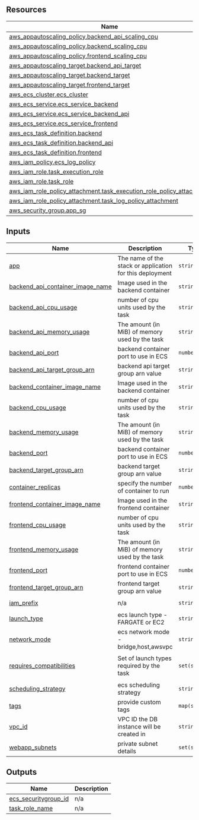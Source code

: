 <!-- BEGIN_TF_DOCS -->
## Resources

| Name | Type |
|------|------|
| [aws_appautoscaling_policy.backend_api_scaling_cpu](https://registry.terraform.io/providers/hashicorp/aws/latest/docs/resources/appautoscaling_policy) | resource |
| [aws_appautoscaling_policy.backend_scaling_cpu](https://registry.terraform.io/providers/hashicorp/aws/latest/docs/resources/appautoscaling_policy) | resource |
| [aws_appautoscaling_policy.frontend_scaling_cpu](https://registry.terraform.io/providers/hashicorp/aws/latest/docs/resources/appautoscaling_policy) | resource |
| [aws_appautoscaling_target.backend_api_target](https://registry.terraform.io/providers/hashicorp/aws/latest/docs/resources/appautoscaling_target) | resource |
| [aws_appautoscaling_target.backend_target](https://registry.terraform.io/providers/hashicorp/aws/latest/docs/resources/appautoscaling_target) | resource |
| [aws_appautoscaling_target.frontend_target](https://registry.terraform.io/providers/hashicorp/aws/latest/docs/resources/appautoscaling_target) | resource |
| [aws_ecs_cluster.ecs_cluster](https://registry.terraform.io/providers/hashicorp/aws/latest/docs/resources/ecs_cluster) | resource |
| [aws_ecs_service.ecs_service_backend](https://registry.terraform.io/providers/hashicorp/aws/latest/docs/resources/ecs_service) | resource |
| [aws_ecs_service.ecs_service_backend_api](https://registry.terraform.io/providers/hashicorp/aws/latest/docs/resources/ecs_service) | resource |
| [aws_ecs_service.ecs_service_frontend](https://registry.terraform.io/providers/hashicorp/aws/latest/docs/resources/ecs_service) | resource |
| [aws_ecs_task_definition.backend](https://registry.terraform.io/providers/hashicorp/aws/latest/docs/resources/ecs_task_definition) | resource |
| [aws_ecs_task_definition.backend_api](https://registry.terraform.io/providers/hashicorp/aws/latest/docs/resources/ecs_task_definition) | resource |
| [aws_ecs_task_definition.frontend](https://registry.terraform.io/providers/hashicorp/aws/latest/docs/resources/ecs_task_definition) | resource |
| [aws_iam_policy.ecs_log_policy](https://registry.terraform.io/providers/hashicorp/aws/latest/docs/resources/iam_policy) | resource |
| [aws_iam_role.task_execution_role](https://registry.terraform.io/providers/hashicorp/aws/latest/docs/resources/iam_role) | resource |
| [aws_iam_role.task_role](https://registry.terraform.io/providers/hashicorp/aws/latest/docs/resources/iam_role) | resource |
| [aws_iam_role_policy_attachment.task_execution_role_policy_attachment](https://registry.terraform.io/providers/hashicorp/aws/latest/docs/resources/iam_role_policy_attachment) | resource |
| [aws_iam_role_policy_attachment.task_log_policy_attachment](https://registry.terraform.io/providers/hashicorp/aws/latest/docs/resources/iam_role_policy_attachment) | resource |
| [aws_security_group.app_sg](https://registry.terraform.io/providers/hashicorp/aws/latest/docs/resources/security_group) | resource |

## Inputs

| Name | Description | Type | Default | Required |
|------|-------------|------|---------|:--------:|
| <a name="input_app"></a> [app](#input\_app) | The name of the stack or application for this deployment | `string` | n/a | yes |
| <a name="input_backend_api_container_image_name"></a> [backend\_api\_container\_image\_name](#input\_backend\_api\_container\_image\_name) | Image used in the backend container | `string` | n/a | yes |
| <a name="input_backend_api_cpu_usage"></a> [backend\_api\_cpu\_usage](#input\_backend\_api\_cpu\_usage) | number of cpu units used by the task | `string` | `"512"` | no |
| <a name="input_backend_api_memory_usage"></a> [backend\_api\_memory\_usage](#input\_backend\_api\_memory\_usage) | The amount (in MiB) of memory used by the task | `string` | `"1024"` | no |
| <a name="input_backend_api_port"></a> [backend\_api\_port](#input\_backend\_api\_port) | backend container port to use in ECS | `number` | `8081` | no |
| <a name="input_backend_api_target_group_arn"></a> [backend\_api\_target\_group\_arn](#input\_backend\_api\_target\_group\_arn) | backend api target group arn value | `string` | n/a | yes |
| <a name="input_backend_container_image_name"></a> [backend\_container\_image\_name](#input\_backend\_container\_image\_name) | Image used in the backend container | `string` | n/a | yes |
| <a name="input_backend_cpu_usage"></a> [backend\_cpu\_usage](#input\_backend\_cpu\_usage) | number of cpu units used by the task | `string` | `"512"` | no |
| <a name="input_backend_memory_usage"></a> [backend\_memory\_usage](#input\_backend\_memory\_usage) | The amount (in MiB) of memory used by the task | `string` | `"1024"` | no |
| <a name="input_backend_port"></a> [backend\_port](#input\_backend\_port) | backend container port to use in ECS | `number` | `8080` | no |
| <a name="input_backend_target_group_arn"></a> [backend\_target\_group\_arn](#input\_backend\_target\_group\_arn) | backend target group arn value | `string` | n/a | yes |
| <a name="input_container_replicas"></a> [container\_replicas](#input\_container\_replicas) | specify the number of container to run | `number` | n/a | yes |
| <a name="input_frontend_container_image_name"></a> [frontend\_container\_image\_name](#input\_frontend\_container\_image\_name) | Image used in the frontend container | `string` | n/a | yes |
| <a name="input_frontend_cpu_usage"></a> [frontend\_cpu\_usage](#input\_frontend\_cpu\_usage) | number of cpu units used by the task | `string` | `"256"` | no |
| <a name="input_frontend_memory_usage"></a> [frontend\_memory\_usage](#input\_frontend\_memory\_usage) | The amount (in MiB) of memory used by the task | `string` | `"512"` | no |
| <a name="input_frontend_port"></a> [frontend\_port](#input\_frontend\_port) | frontend container port to use in ECS | `number` | `80` | no |
| <a name="input_frontend_target_group_arn"></a> [frontend\_target\_group\_arn](#input\_frontend\_target\_group\_arn) | frontend target group arn value | `string` | n/a | yes |
| <a name="input_iam_prefix"></a> [iam\_prefix](#input\_iam\_prefix) | n/a | `string` | `"power-user"` | no |
| <a name="input_launch_type"></a> [launch\_type](#input\_launch\_type) | ecs launch type - FARGATE or EC2 | `string` | `"FARGATE"` | no |
| <a name="input_network_mode"></a> [network\_mode](#input\_network\_mode) | ecs network mode - bridge,host,awsvpc | `string` | `"awsvpc"` | no |
| <a name="input_requires_compatibilities"></a> [requires\_compatibilities](#input\_requires\_compatibilities) | Set of launch types required by the task | `set(string)` | <pre>[<br>  "FARGATE"<br>]</pre> | no |
| <a name="input_scheduling_strategy"></a> [scheduling\_strategy](#input\_scheduling\_strategy) | ecs scheduling strategy | `string` | `"REPLICA"` | no |
| <a name="input_tags"></a> [tags](#input\_tags) | provide custom tags | `map(string)` | `{}` | no |
| <a name="input_vpc_id"></a> [vpc\_id](#input\_vpc\_id) | VPC ID the DB instance will be created in | `string` | `""` | no |
| <a name="input_webapp_subnets"></a> [webapp\_subnets](#input\_webapp\_subnets) | private subnet details | `set(string)` | `[]` | no |

## Outputs

| Name | Description |
|------|-------------|
| <a name="output_ecs_securitygroup_id"></a> [ecs\_securitygroup\_id](#output\_ecs\_securitygroup\_id) | n/a |
| <a name="output_task_role_name"></a> [task\_role\_name](#output\_task\_role\_name) | n/a |
<!-- END_TF_DOCS -->
